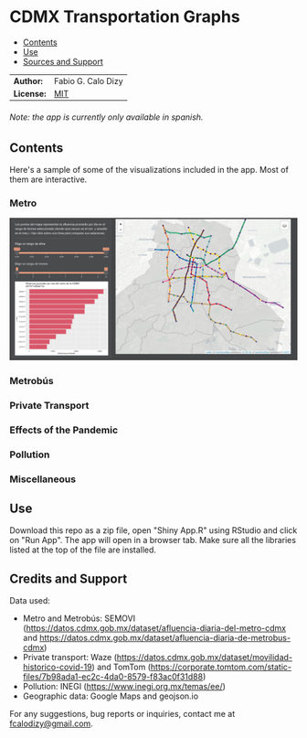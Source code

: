 # CDMX Transportation Graphs
- [Contents](#contents)
- [Use](#use)
- [Sources and Support](#sources-and-support)

|              |                                                    |
|--------------|----------------------------------------------------|
| **Author:**  | Fabio G. Calo Dizy                                 |
| **License:** | [MIT](https://choosealicense.com/licenses/mit/)    |

###### Note: the app is currently only available in spanish.

## Contents
Here's a sample of some of the visualizations included in the app. Most of them are interactive.

### Metro
![metro_af](screenshots/3-Metro-Af-Prom.png)

### Metrobús


### Private Transport


### Effects of the Pandemic


### Pollution


### Miscellaneous



## Use
Download this repo as a zip file, open "Shiny App.R" using RStudio and click on "Run App". 
The app will open in a browser tab. Make sure all the libraries listed at the top of the file
are installed.

## Credits and Support
Data used:

- Metro and Metrobús: SEMOVI (https://datos.cdmx.gob.mx/dataset/afluencia-diaria-del-metro-cdmx and https://datos.cdmx.gob.mx/dataset/afluencia-diaria-de-metrobus-cdmx)
- Private transport:  Waze (https://datos.cdmx.gob.mx/dataset/movilidad-historico-covid-19) and TomTom (https://corporate.tomtom.com/static-files/7b98ada1-ec2c-4da0-8579-f83ac0f31d88)
- Pollution: INEGI (https://www.inegi.org.mx/temas/ee/)
- Geographic data: Google Maps and geojson.io

For any suggestions, bug reports or inquiries, contact me at fcalodizy@gmail.com.
